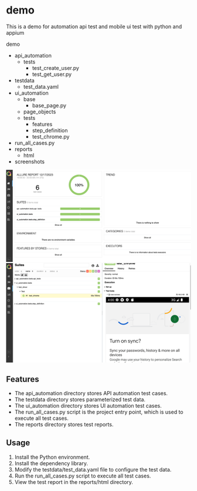 # demo
This is a demo for automation api test and mobile ui test with python and appium

demo
- api_automation
  - tests
    - test_create_user.py
    - test_get_user.py
- testdata
  - test_data.yaml
- ui_automation
  - base
    - base_page.py
  - page_objects
  - tests
    - features
    - step_definition
    - test_chrome.py
- run_all_cases.py
- reports
  - html
- screenshots

![Test Report Screen](https://github.com/matthewxuda/demo/blob/main/reports/%E5%B1%8F%E5%B9%95%E5%BF%AB%E7%85%A7%202023-12-18%2023.29.23.png)
![Test Report Screen](https://github.com/matthewxuda/demo/blob/main/reports/%E5%B1%8F%E5%B9%95%E5%BF%AB%E7%85%A7%202023-12-18%2023.29.52.png)

## Features 
 
- The api_automation directory stores API automation test cases. 
- The testdata directory stores parameterized test data. 
- The ui_automation directory stores UI automation test cases. 
- The run_all_cases.py script is the project entry point, which is used to execute all test cases. 
- The reports directory stores test reports. 
 
## Usage 
 
1. Install the Python environment. 
2. Install the dependency library. 
3. Modify the testdata/test_data.yaml file to configure the test data. 
4. Run the run_all_cases.py script to execute all test cases. 
5. View the test report in the reports/html directory.